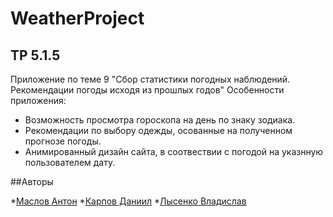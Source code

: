 # WeatherProject
## TP 5.1.5
Приложение по теме 9 "Сбор статистики погодных наблюдений. Рекомендации погоды исходя из прошлых годов"
Особенности приложения:
 * Возможность просмотра гороскопа на день по знаку зодиака.
 * Рекомендации по выбору одежды, осованные на полученном прогнозе погоды.
 * Анимированный дизайн сайта, в соотвествии с погодой на указнную пользователем дату.


##Авторы

*[Маслов Антон](https://github.com/prollla)
*[Карпов Даниил](https://github.com/HAZZI36)
*[Лысенко Владислав](https://github.com/prollla)
